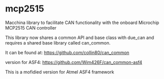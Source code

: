 mcp2515
=======

Macchina library to facilitate CAN functionality with the onboard Microchip MCP2515 CAN controller

This library now shares a common API and base class with due_can and requires a shared base library called can_common. 

It can be found at:
https://github.com/collin80/can_common

version for ASF4:
https://github.com/Wim426F/can_common-asf4

This is a mofidied version for Atmel ASF4 framework